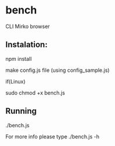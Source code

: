 # bench
CLI Mirko browser

## Instalation:
npm install

make config.js file (using config_sample.js)

if(Linux)

sudo chmod +x bench.js

## Running
./bench.js

For more info please type ./bench.js -h
